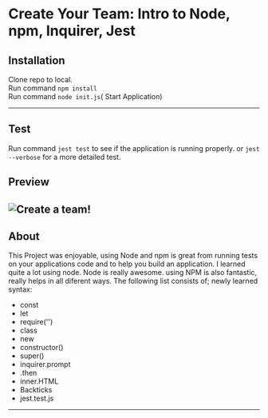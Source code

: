 # Create Your Team: Intro to Node, npm, Inquirer, Jest

## Installation 
Clone repo to local. <br>
Run command `npm install` <br>
Run command `node init.js`( Start Application) <br>

---

## Test
Run command `jest test` to see if the application is running properly. or `jest --verbose` for a more detailed test.
## Preview
![Create a team!](./assets/mp4/preview.gif)
---
## About
This Project was enjoyable, using Node and npm is great from running tests on your applications code and to help you build an application. I learned quite a lot using node. Node is really awesome. using NPM is also fantastic, really helps in all diferent ways.  The following list consists of; newly learned syntax:
- const
- let
- require('')
- class
- new
- constructor()
- super()
- inquirer.prompt
- .then
- inner.HTML
- Backticks
- jest.test.js

--- 